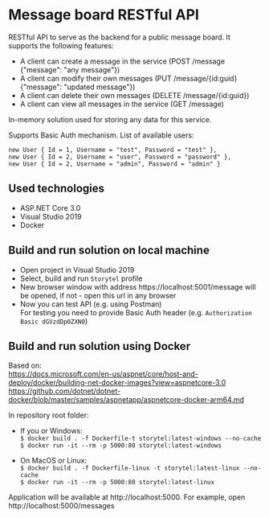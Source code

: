 # Message board RESTful API

RESTful API to serve as the backend for a public message board. It supports the following features:
  - A client can create a message in the service (POST /message {"message": "any message"})
  - A client can modify their own messages (PUT /message/{id:guid} {"message": "updated message"})
  - A client can delete their own messages (DELETE /message/{id:guid})
  - A client can view all messages in the service (GET /message)

In-memory solution used for storing any data for this service. 

Supports Basic Auth mechanism. List of available users: 
```
new User { Id = 1, Username = "test", Password = "test" },
new User { Id = 2, Username = "user", Password = "password" },
new User { Id = 2, Username = "admin", Password = "admin" }
```            

## Used technologies

- ASP.NET Core 3.0
- Visual Studio 2019
- Docker

## Build and run solution on local machine

- Open project in Visual Studio 2019
- Select, build and run `Storytel` profile
- New browser window with address https://localhost:5001/message will be opened, if not - open this url in any browser
- Now you can test API (e.g. using Postman)  
For testing you need to provide Basic Auth header (e.g. `Authorization Basic dGVzdDp0ZXN0`)

## Build and run solution using Docker

Based on:  
https://docs.microsoft.com/en-us/aspnet/core/host-and-deploy/docker/building-net-docker-images?view=aspnetcore-3.0
https://github.com/dotnet/dotnet-docker/blob/master/samples/aspnetapp/aspnetcore-docker-arm64.md </br>

In repository root folder:

- If you or Windows:   
`$ docker build . -f Dockerfile-t storytel:latest-windows --no-cache`   
`$ docker run -it --rm -p 5000:80 storytel:latest-windows`

- On MacOS or Linux:  
`$ docker build . -f Dockerfile-linux -t storytel:latest-linux --no-cache`    
`$ docker run -it --rm -p 5000:80 storytel:latest-linux`

Application will be available at http://localhost:5000. For example, open http://localhost:5000/messages
